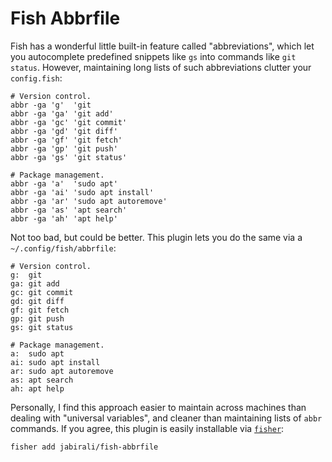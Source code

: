 # Fish Abbrfile

Fish has a wonderful little built-in feature called "abbreviations", which let
you autocomplete predefined snippets like `gs` into commands like `git status`. 
However, maintaining long lists of such abbreviations clutter your `config.fish`:

	# Version control.
	abbr -ga 'g'  'git
	abbr -ga 'ga' 'git add'
	abbr -ga 'gc' 'git commit'
	abbr -ga 'gd' 'git diff'
	abbr -ga 'gf' 'git fetch'
	abbr -ga 'gp' 'git push'
	abbr -ga 'gs' 'git status'
	
	# Package management.
	abbr -ga 'a'  'sudo apt'
	abbr -ga 'ai' 'sudo apt install'
	abbr -ga 'ar' 'sudo apt autoremove'
	abbr -ga 'as' 'apt search'
	abbr -ga 'ah' 'apt help'

Not too bad, but could be better. This plugin lets you do the same via a `~/.config/fish/abbrfile`:

	# Version control.
	g:  git
	ga: git add
	gc: git commit
	gd: git diff
	gf: git fetch
	gp: git push
	gs: git status
	
	# Package management.
	a:  sudo apt
	ai: sudo apt install
	ar: sudo apt autoremove
	as: apt search
	ah: apt help

Personally, I find this approach easier to maintain across machines than dealing with
"universal variables", and cleaner than maintaining lists of `abbr` commands. If you
agree, this plugin is easily installable via [`fisher`][1]:

	fisher add jabirali/fish-abbrfile

[1]: https://github.com/jorgebucaran/fisher
